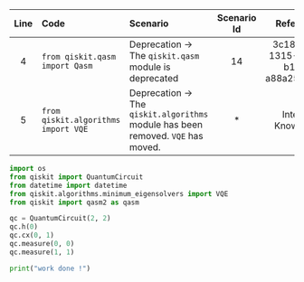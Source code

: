 | Line | Code | Scenario | Scenario Id | Reference | Artifact | Refactoring |
| :--: | :--- | :------- | :---------: | :-------: | :------- | :---------- |
| 4 | `from qiskit.qasm import Qasm` | Deprecation -> The `qiskit.qasm` module is deprecated | 14 | 3c189cb9-1315-4402-b141-a88a25a253f2 | qiskit.qasm | |
| 5 | `from qiskit.algorithms import VQE` | Deprecation -> The `qiskit.algorithms` module has been removed. `VQE` has moved. | * | Internal Knowledge | qiskit.algorithms.VQE | `from qiskit.algorithms.minimum_eigensolvers import VQE` |


```python
import os
from qiskit import QuantumCircuit
from datetime import datetime
from qiskit.algorithms.minimum_eigensolvers import VQE
from qiskit import qasm2 as qasm

qc = QuantumCircuit(2, 2)
qc.h(0)
qc.cx(0, 1)
qc.measure(0, 0)
qc.measure(1, 1)

print("work done !")
```